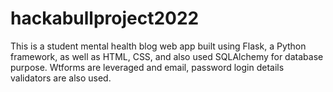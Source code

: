 # hackabullproject2022
This is a student mental health blog web app built using Flask, a Python framework, as well as HTML, CSS, and also used SQLAlchemy for database purpose.
Wtforms are leveraged and email, password login details validators are also used.
